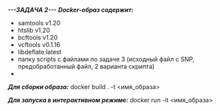 ***---ЗАДАЧА 2---***
***Docker-образ содержит:***
- samtools v1.20
- htslib v1.20
- bcftools v1.20
- vcftools v0.1.16
- libdeflate:latest
- папку scripts с файлами по задаче 3 (исходный файл с SNP, предобработанный файл, 2 варианта скрипта)
- 
***Для сборки образа:***
docker build . -t <имя_образа>

***Для запуска в интерактивном режиме:***
docker run -it <имя_образа>


